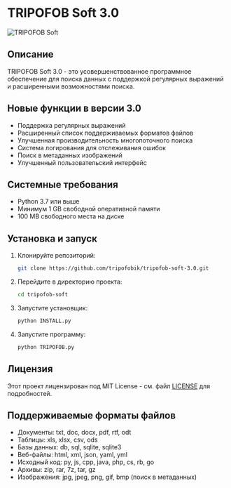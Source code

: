 # TRIPOFOB Soft 3.0

![TRIPOFOB Soft](https://i.imgur.com/xxqRdPp.png)

## Описание
TRIPOFOB Soft 3.0 - это усовершенствованное программное обеспечение для поиска данных с поддержкой регулярных выражений и расширенными возможностями поиска.

## Новые функции в версии 3.0
- Поддержка регулярных выражений
- Расширенный список поддерживаемых форматов файлов
- Улучшенная производительность многопоточного поиска
- Система логирования для отслеживания ошибок
- Поиск в метаданных изображений
- Улучшенный пользовательский интерфейс

## Системные требования
- Python 3.7 или выше
- Минимум 1 GB свободной оперативной памяти
- 100 MB свободного места на диске

## Установка и запуск

1. Клонируйте репозиторий:
   ```bash
   git clone https://github.com/tripofobik/tripofob-soft-3.0.git
   ```

2. Перейдите в директорию проекта:
   ```bash
   cd tripofob-soft
   ```

3. Запустите установщик:
   ```bash
   python INSTALL.py
   ```

4. Запустите программу:
   ```bash
   python TRIPOFOB.py
   ```

## Лицензия
Этот проект лицензирован под MIT License - см. файл [LICENSE](LICENSE) для подробностей.

## Поддерживаемые форматы файлов
- Документы: txt, doc, docx, pdf, rtf, odt
- Таблицы: xls, xlsx, csv, ods
- Базы данных: db, sql, sqlite, sqlite3
- Веб-файлы: html, xml, json, yaml, yml
- Исходный код: py, js, cpp, java, php, cs, rb, go
- Архивы: zip, rar, 7z, tar, gz
- Изображения: jpg, jpeg, png, gif, bmp (поиск в метаданных)
